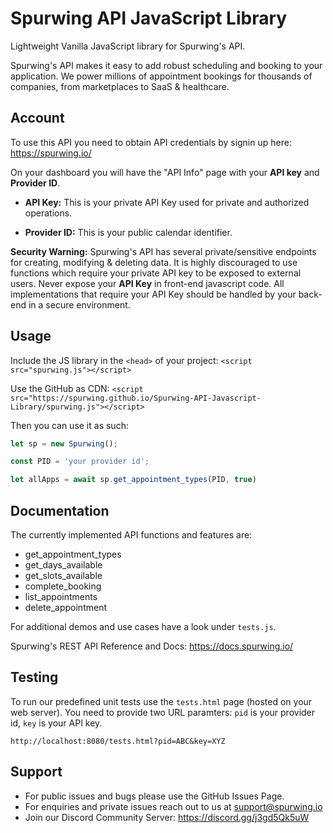 # Spurwing API JavaScript Library

Lightweight Vanilla JavaScript library for Spurwing's API.

Spurwing's API makes it easy to add robust scheduling and booking to your application. We power millions of appointment bookings for thousands of companies, from marketplaces to SaaS & healthcare. 

## Account
To use this API you need to obtain API credentials by signin up here: https://spurwing.io/

On your dashboard you will have the "API Info" page with your **API key** and **Provider ID**.

- **API Key:** This is your private API Key used for private and authorized operations.

- **Provider ID:** This is your public calendar identifier.

**Security Warning:** Spurwing's API has several private/sensitive endpoints for creating, modifying & deleting data. It is highly discouraged to use functions which require your private API key to be exposed to external users. Never expose your **API Key** in front-end javascript code. All implementations that require your API Key should be handled by your back-end in a secure environment.

## Usage
Include the JS library in the `<head>` of your project:
`<script src="spurwing.js"></script>`

Use the GitHub as CDN:
`<script src="https://spurwing.github.io/Spurwing-API-Javascript-Library/spurwing.js"></script>`

Then you can use it as such:
```js
let sp = new Spurwing();

const PID = 'your provider id';

let allApps = await sp.get_appointment_types(PID, true)

```
## Documentation

The currently implemented API functions and features are:

- get_appointment_types
- get_days_available
- get_slots_available
- complete_booking
- list_appointments
- delete_appointment

For additional demos and use cases have a look under `tests.js`.

Spurwing's REST API Reference and Docs: https://docs.spurwing.io/

## Testing
To run our predefined unit tests use the `tests.html` page (hosted on your web server).
You need to provide two URL paramters: `pid` is your provider id, `key` is your API key.

```
http://localhost:8080/tests.html?pid=ABC&key=XYZ
```

## Support
- For public issues and bugs please use the GitHub Issues Page.
- For enquiries and private issues reach out to us at support@spurwing.io
- Join our Discord Community Server: https://discord.gg/j3gd5Qk5uW
